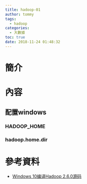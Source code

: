 ```yaml
---
title: hadoop-01
author: tommy
tags:
  - hadoop
categories:
  - 大數據
toc: true
date: 2018-11-24 01:48:32
---
```


# 簡介



<!--more-->
# 內容

## 配置windows

### HADOOP_HOME

### hadoop.home.dir

# 參考資料
- [Windows 10编译Hadoop 2.6.0源码](https://www.zybuluo.com/ncepuwanghui/note/343755)

